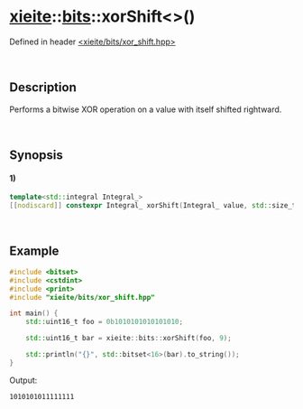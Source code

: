 # [xieite](../../xieite.md)\:\:[bits](../../bits.md)\:\:xorShift\<\>\(\)
Defined in header [<xieite/bits/xor_shift.hpp>](../../../include/xieite/bits/xor_shift.hpp)

&nbsp;

## Description
Performs a bitwise XOR operation on a value with itself shifted rightward.

&nbsp;

## Synopsis
#### 1)
```cpp
template<std::integral Integral_>
[[nodiscard]] constexpr Integral_ xorShift(Integral_ value, std::size_t bits) noexcept;
```

&nbsp;

## Example
```cpp
#include <bitset>
#include <cstdint>
#include <print>
#include "xieite/bits/xor_shift.hpp"

int main() {
    std::uint16_t foo = 0b1010101010101010;

    std::uint16_t bar = xieite::bits::xorShift(foo, 9);

    std::println("{}", std::bitset<16>(bar).to_string());
}
```
Output:
```
1010101011111111
```
